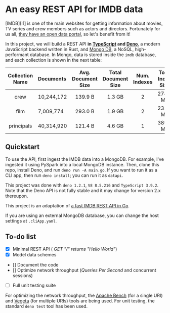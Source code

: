 # An easy REST API for IMDB data

[IMDB][i1] is one of the main websites for getting information about movies, TV series and crew members such as actors and directors. Fortunately for us all, [they have an open data portal][a2], so let's benefit from it!

In this project, we will build a REST API **in [TypeScript][ts] and [Deno][deno]**, a modern JavaScript backend written in Rust, and [Mongo DB][mongo], a NoSQL, high-performant database. In Mongo, data is stored inside the `imdb` database, and each collection is shown in the next table:

| Collection Name | Documents  | Avg. Document Size | Total Document Size | Num. Indexes | Total Index Size |      |
| :-------------: | :--------- | :----------------: | :-----------------: | :----------: | :--------------: | :--- |
|      crew       | 10,244,172 |      139.9 B       |       1.3 GB        |      2       |     274.9 MB     |      |
|      film       | 7,009,774  |      293.0 B       |       1.9 GB        |      2       |     235.2 MB     |      |
|   principals    | 40,314,920 |      121.4 B       |       4.6 GB        |      1       |     389.7 MB     |      |


## Quickstart
To use the API, first ingest the IMDB data into a MongoDB. For example, I've ingested it using PySpark into a local MongoDB instance. Then, clone this repo, install Deno, and run `deno run -A main.go`. If you want to run it as a CLI app, then run `deno install`; you can run it as `datapi`.

This project was done with `deno 1.2.1`, `V8 8.5.216` and `TypeScript 3.9.2`. Note that the Deno API is not fully stable and it may change for version 2.x thereupon.

This project is an adaptation of [a fast IMDB REST API in Go][af].

If you are using an external MongoDB database, you can change the host settings at `.cliApp.yaml`.

## To-do list

- [x] Minimal REST API ( *GET "/" returns "Hello World"*)
- [x] Model data schemes
- [] Document the code
- [] Optimize network throughput (*Queries Per Second* and concurrent sessions)
- [ ] Full unit testing suite



For optimizing the network throughput, the [Apache Bench][ab] (for a single URI) and [Vegeta][veg] (for multiple URIs) tools are being used. For unit testing, the standard `deno test` tool has been used.


[ab]: https://httpd.apache.org/docs/2.4/programs/ab.html
[af]: https://github.com/espetro/a-fast-imdb-rest-api
[a1]: https://www.imdb.com/
[a2]: https://www.imdb.com/interfaces/
[deno]: https://deno.land/
[go]: https://golang.org
[mongo]: https://www.mongodb.com
[ts]: https://www.typescriptlang.org/
[veg]: https://github.com/tsenart/vegeta